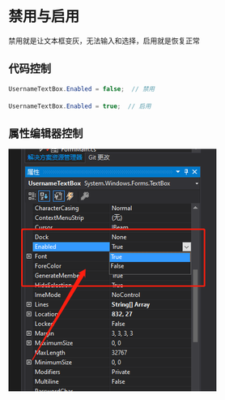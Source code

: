 # 禁用与启用

禁用就是让文本框变灰，无法输入和选择，启用就是恢复正常

## 代码控制

```C#
UsernameTextBox.Enabled = false;  // 禁用

UsernameTextBox.Enabled = true;  // 启用
```

## 属性编辑器控制

![TextBox启用与禁用属性编辑器设置](assets/images/TextBox启用与禁用属性编辑器设置.png)